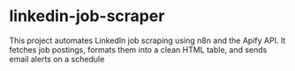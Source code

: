 # linkedin-job-scraper
This project automates LinkedIn job scraping using n8n and the Apify API. It fetches job postings, formats them into a clean HTML table, and sends email alerts on a schedule
